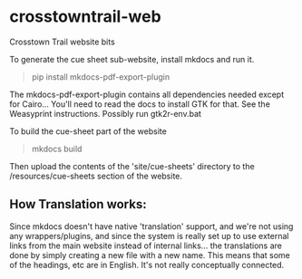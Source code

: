 # crosstowntrail-web
Crosstown Trail website bits


To generate the cue sheet sub-website, install mkdocs and run it.

> pip install mkdocs-pdf-export-plugin

The mkdocs-pdf-export-plugin contains all dependencies needed except for Cairo...
You'll need to read the docs to install GTK for that. See the Weasyprint instructions.
Possibly run gtk2r-env.bat


To build the cue-sheet part of the website

> mkdocs build

Then upload the contents of the 'site/cue-sheets' directory to the /resources/cue-sheets section of the website.


## How Translation works:
Since mkdocs doesn't have native 'translation' support, and we're not using any wrappers/plugins,
and since the system is really set up to use external links from the main website instead
of internal links... the translations are done by simply creating a new file with a new name.
This means that some of the headings, etc are in English. It's not really conceptually connected.

